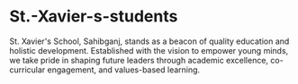# St.-Xavier-s-students
St. Xavier's School, Sahibganj, stands as a beacon of quality education and holistic development. Established with the vision to empower young minds, we take pride in shaping future leaders through academic excellence, co-curricular engagement, and values-based learning.
